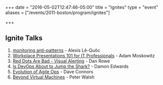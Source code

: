 +++
date = "2016-05-02T12:47:46-05:00"
title = "Ignites"
type = "event"
aliases = ["/events/2011-boston/program/ignites"]


+++
<h2>Ignite Talks</h2>


<ol>
<li><a href="/events/2011-boston/proposals/ignite-monitoring anti-patterns/">monitoring anti-patterns</a> - Alexis Lê-Quôc
<li><a href="/events/2011-boston/proposals/ignite-work-place-presentations-101/">Workplace Presentations 101 for IT Professionals</a> - Adam Moskowitz
<li><a href="/events/2011-boston/proposals/ignite-visual alerting/">Red Dots Are Bad - Visual Alerting</a> - Dan Rowe
<li><a href="/events/2011-boston/proposals/ignite-is devops about to jump the shark/">Is DevOps About to Jump the Shark?</a> - Damon Edwards
<li><a href="/events/2011-boston/proposals/ignite- Evolution of Agile Ops/">Evolution of Agile Ops</a> - Dave Connors
<li><a href="/events/2011-boston/proposals/ignite-Beyond Virtual Machines/">Beyond Virtual Machines</a> - Peter Walsh
</ol>
